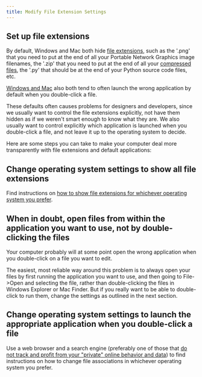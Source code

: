 ```yaml
---
title: Modify File Extension Settings
---
```


## Set up file extensions

By default, Windows and Mac both hide [file extensions](./basic-computer-concepts#file-extensions), such as the \'.png\' that you need to put at the end of all your Portable Network Graphics image filenames, the \'.zip\' that you need to put at
the end of all your [compressed files](./basic-computer-concepts#compressed-files), the \'.py\' that should be at the end of your Python source code files, etc.

[Windows and Mac](https://knowledge.kitchen/Popular_operating_systems_and_trends) also both tend to often launch the wrong application by default when you double-click a file.

These defaults often causes problems for designers and developers, since we usually want to control the file extensions explicitly, not have them hidden as if we weren\'t smart enough to know what they are. We also usually want to control explicitly which application is launched when you double-click a file, and not leave it up to the operating system to decide.

Here are some steps you can take to make your computer deal more
transparently with file extensions and default applications:

## Change operating system settings to show all file extensions

Find instructions on [how to show file extensions for whichever operating system you prefer](https://duckduckgo.com/?q=how+to+show+file+extensions&t=brave&ia=web).

## When in doubt, open files from within the application you want to use, not by double-clicking the files

Your computer probably will at some point open the wrong application when you double-click on a file you want to edit.

The easiest, most reliable way around this problem is to always open your files by first running the application you want to use, and then going to File-\>Open and selecting the file, rather than double-clicking the files in Windows Explorer or Mac Finder. But if you really want to be able to double-click to run them, change the settings as outlined in the next section.

## Change operating system settings to launch the appropriate application when you double-click a file

Use a web browser and a search engine (preferably one of those that [do not track and profit from your \"private\" online behavior and data](https://restoreprivacy.com/private-search-engine/)) to find instructions on how to change file associations in whichever operating system you prefer.
